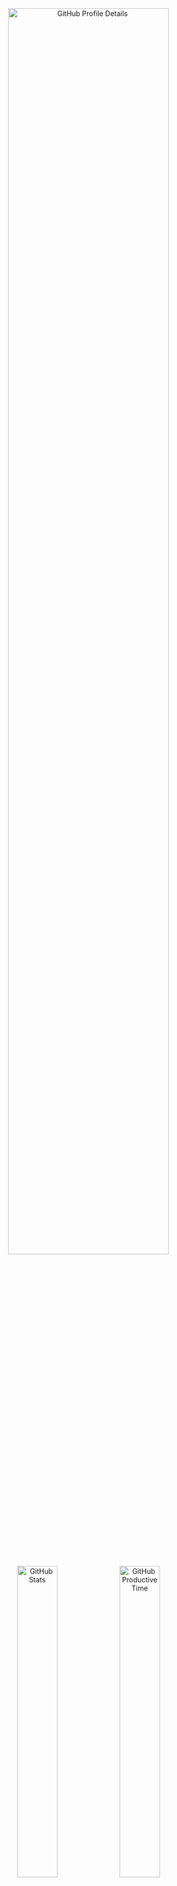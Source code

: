 <!--
  **vargalott/vargalott** is a ✨ _special_ ✨ repository because its `README.md`
  (this file) appears on your GitHub profile.
-->

<!-- https://github.com/vn7n24fzkq/github-profile-summary-cards -->
<div align="center">
    <img alt="GitHub Profile Details" width="80%" src="http://github-profile-summary-cards.vercel.app/api/cards/profile-details?username=vargalott&theme=github_dark"/>
    <img alt="GitHub Stats" width="40%" src="http://github-profile-summary-cards.vercel.app/api/cards/stats?username=vargalott&theme=github_dark">
    <img alt="GitHub Productive Time" width="40%" src="http://github-profile-summary-cards.vercel.app/api/cards/productive-time?username=vargalott&theme=github_dark"/>
    <img alt="GitHub Repos Per Language" width="40%" src="http://github-profile-summary-cards.vercel.app/api/cards/repos-per-language?username=vargalott&theme=github_dark"/>
    <img alt="GitHub Most Commit Language" width="40%" src="http://github-profile-summary-cards.vercel.app/api/cards/most-commit-language?username=vargalott&theme=github_dark"/>
</div>

---

<div align="center">
:zap: Recent activity :zap:
<br><br>

<!--RECENT_ACTIVITY:start-->
⭐ Starred [zen-browser/desktop](https://github.com/zen-browser/desktop)<br>
⭐ Starred [SagerNet/sing-box](https://github.com/SagerNet/sing-box)<br>
⭐ Starred [Genymobile/scrcpy](https://github.com/Genymobile/scrcpy)<br>
⭐ Starred [pdfarranger/pdfarranger](https://github.com/pdfarranger/pdfarranger)<br>
⭐ Starred [yuliskov/SmartTube](https://github.com/yuliskov/SmartTube)<br>
<!--RECENT_ACTIVITY:end-->

<!--RECENT_ACTIVITY:last_update-->
Last updated at 2024-08-29, 01:04:10
<!--RECENT_ACTIVITY:last_update_end-->
</div>
